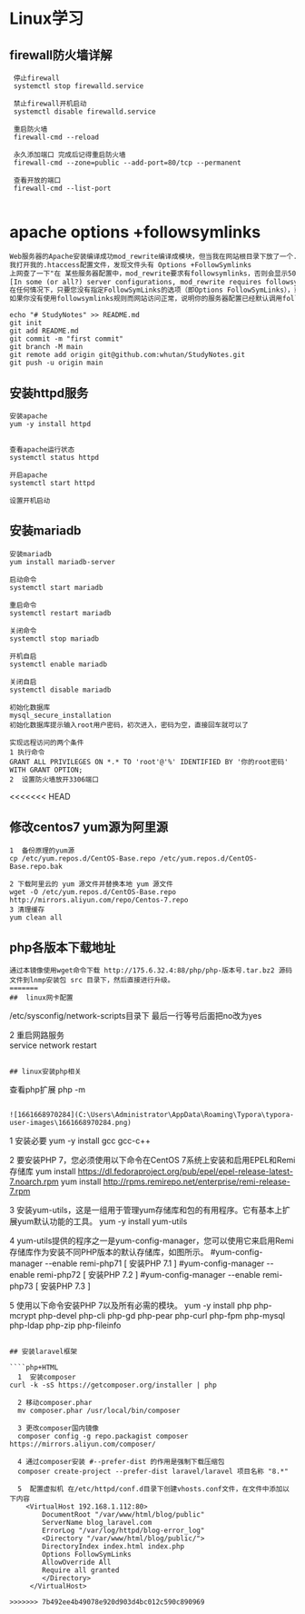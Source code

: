 #  Linux学习



## firewall防火墙详解

````
 停止firewall
 systemctl stop firewalld.service
 
 禁止firewall开机启动
 systemctl disable firewalld.service
 
 重启防火墙
 firewall-cmd --reload
 
 永久添加端口 完成后记得重启防火墙
 firewall-cmd --zone=public --add-port=80/tcp --permanent
 
 查看开放的端口
 firewall-cmd --list-port
 
````



# apache options +followsymlinks

````html
Web服务器的Apache安装编译成功mod_rewrite编译成模块，但当我在网站根目录下放了一个.htaccess配置文件，却得到了一个500内部服务器出错。
我打开我的.htaccess配置文件，发现文件头有 Options +FollowSymlinks
上网查了一下"在 某些服务器配置中，mod_rewrite要求有followsymlinks，否则会显示500内部服务器错误。
[In some (or all?) server configurations, mod_rewrite requires followsymlinks to be enabled, or it will crater with a 500-Server Error.]
在任何情况下，只要您没有指定FollowSymLinks的选项（即Options FollowSymLinks），或者指定了SymLinksIfOwnerMatch选项，Apache将不得不调用额外的系统函数来检查符号链接。每次针对文件名的请求都将触发一次检查。
如果你没有使用followsymlinks规则而网站访问正常，说明你的服务器配置已经默认调用followsymlinks的重写规则，你无需再为你的htaccess文件定义了。但在有些服务器500 Server Error之后的错误日志中提示需要定义SymLinks使得rewrite重写规则起作用。
````

```
echo "# StudyNotes" >> README.md
git init
git add README.md
git commit -m "first commit"
git branch -M main
git remote add origin git@github.com:whutan/StudyNotes.git
git push -u origin main
```
## 安装httpd服务

````php+HTML
安装apache
yum -y install httpd


查看apache运行状态
systemctl status httpd

开启apache
systemctl start httpd

设置开机启动

````

## 安装mariadb

~~~~
安装mariadb
yum install mariadb-server

启动命令
systemctl start mariadb

重启命令
systemctl restart mariadb

关闭命令
systemctl stop mariadb

开机自启
systemctl enable mariadb

关闭自启
systemctl disable mariadb

初始化数据库
mysql_secure_installation
初始化数据库提示输入root用户密码，初次进入，密码为空，直接回车就可以了

实现远程访问的两个条件
1 执行命令
GRANT ALL PRIVILEGES ON *.* TO 'root'@'%' IDENTIFIED BY '你的root密码' WITH GRANT OPTION;
2  设置防火墙放开3306端口
~~~~

<<<<<<< HEAD
## 修改centos7 yum源为阿里源

````
1  备份原理的yum源
cp /etc/yum.repos.d/CentOS-Base.repo /etc/yum.repos.d/CentOS-Base.repo.bak

2 下载阿里云的 yum 源文件并替换本地 yum 源文件
wget -O /etc/yum.repos.d/CentOS-Base.repo http://mirrors.aliyun.com/repo/Centos-7.repo
3 清理缓存
yum clean all
````

## php各版本下载地址

````
通过本镜像使用wget命令下载 http://175.6.32.4:88/php/php-版本号.tar.bz2 源码文件到lnmp安装包 src 目录下，然后直接进行升级。
=======
##  linux网卡配置

````
 /etc/sysconfig/network-scripts目录下
 最后一行等号后面把no改为yes
 
 2  重启网路服务  
 service network restart
````

## linux安装php相关

````
查看php扩展
php -m

````

![1661668970284](C:\Users\Administrator\AppData\Roaming\Typora\typora-user-images\1661668970284.png)

````
 1  安装必要
    yum -y install gcc gcc-c++
    
 2	要安装PHP 7，您必须使用以下命令在CentOS 7系统上安装和启用EPEL和Remi存储库
	yum install https://dl.fedoraproject.org/pub/epel/epel-release-latest-7.noarch.rpm
	yum install http://rpms.remirepo.net/enterprise/remi-release-7.rpm
	
 3	安装yum-utils，这是一组用于管理yum存储库和包的有用程序。它有基本上扩展yum默认功能的工具。
 	yum -y install yum-utils

 4	yum-utils提供的程序之一是yum-config-manager，您可以使用它来启用Remi存储库作为安装不同PHP版本的默认存储库，如图所示。
#yum-config-manager --enable remi-php71 [ 安装PHP 7.1 ]
#yum-config-manager --enable remi-php72 [ 安装PHP 7.2 ]
#yum-config-manager --enable remi-php73 [ 安装PHP 7.3 ]

  5	使用以下命令安装PHP 7以及所有必需的模块。
  yum -y install php php-mcrypt php-devel php-cli php-gd php-pear php-curl php-fpm php-mysql php-ldap php-zip php-fileinfo 
````

## 安装laravel框架

````php+HTML
  1  安装composer
curl -k -sS https://getcomposer.org/installer | php

  2 移动composer.phar
  mv composer.phar /usr/local/bin/composer
  
  3 更改composer国内镜像
  composer config -g repo.packagist composer https://mirrors.aliyun.com/composer/
  
  4 通过composer安装 #--prefer-dist 的作用是强制下载压缩包
  composer create-project --prefer-dist laravel/laravel 项目名称 "8.*"
  
  5  配置虚拟机 在/etc/httpd/conf.d目录下创建vhosts.conf文件，在文件中添加以下内容
	<VirtualHost 192.168.1.112:80>
        DocumentRoot "/var/www/html/blog/public"
        ServerName blog_laravel.com
        ErrorLog "/var/log/httpd/blog-error_log"
        <Directory "/var/www/html/blog/public/">
        DirectoryIndex index.html index.php
        Options FollowSymLinks
        AllowOverride All
        Require all granted
        </Directory>
     </VirtualHost>
	
>>>>>>> 7b492ee4b49078e920d903d4bc012c590c890969
````

